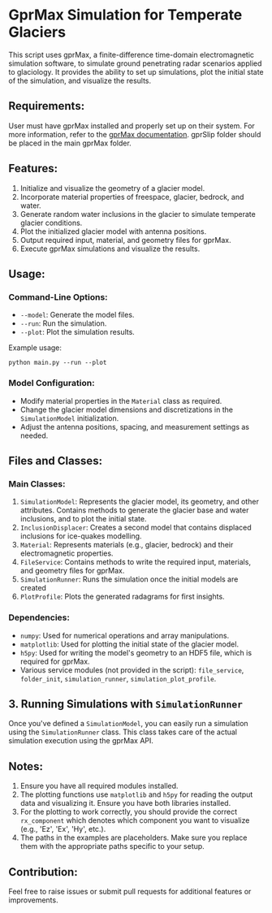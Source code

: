 # GprMax Simulation for Temperate Glaciers

This script uses gprMax, a finite-difference time-domain electromagnetic simulation software, to simulate ground penetrating radar scenarios applied to glaciology. It provides the ability to set up simulations, plot the initial state of the simulation, and visualize the results.

## Requirements:
User must have gprMax installed and properly set up on their system. For more information, refer to the [gprMax documentation](https://docs.gprmax.com/en/latest/). gprSlip folder should be placed in the main gprMax folder.

## Features:

1. Initialize and visualize the geometry of a glacier model.
2. Incorporate material properties of freespace, glacier, bedrock, and water.
3. Generate random water inclusions in the glacier to simulate temperate glacier conditions.
4. Plot the initialized glacier model with antenna positions.
5. Output required input, material, and geometry files for gprMax.
6. Execute gprMax simulations and visualize the results.

## Usage:

### Command-Line Options:

- `--model`: Generate the model files.
- `--run`: Run the simulation.
- `--plot`: Plot the simulation results.

Example usage:

```
python main.py --run --plot
```

### Model Configuration:

- Modify material properties in the `Material` class as required.
- Change the glacier model dimensions and discretizations in the `SimulationModel` initialization.
- Adjust the antenna positions, spacing, and measurement settings as needed.

## Files and Classes:

### Main Classes:

1. `SimulationModel`: Represents the glacier model, its geometry, and other attributes. Contains methods to generate the glacier base and water inclusions, and to plot the initial state.
2. `InclusionDisplacer`: Creates a second model that contains displaced inclusions for ice-quakes modelling.
3. `Material`: Represents materials (e.g., glacier, bedrock) and their electromagnetic properties.
4. `FileService`: Contains methods to write the required input, materials, and geometry files for gprMax.
5. `SimulationRunner`: Runs the simulation once the initial models are created
6. `PlotProfile`: Plots the generated radagrams for first insights.

### Dependencies:

- `numpy`: Used for numerical operations and array manipulations.
- `matplotlib`: Used for plotting the initial state of the glacier model.
- `h5py`: Used for writing the model's geometry to an HDF5 file, which is required for gprMax.
- Various service modules (not provided in the script): `file_service`, `folder_init`, `simulation_runner`, `simulation_plot_profile`.

## 3. Running Simulations with `SimulationRunner`

Once you've defined a `SimulationModel`, you can easily run a simulation using the `SimulationRunner` class. This class takes care of the actual simulation execution using the gprMax API.

## Notes:
1. Ensure you have all required modules installed.
2. The plotting functions use `matplotlib` and `h5py` for reading the output data and visualizing it. Ensure you have both libraries installed.
3. For the plotting to work correctly, you should provide the correct `rx_component` which denotes which component you want to visualize (e.g., 'Ez', 'Ex', 'Hy', etc.).
4. The paths in the examples are placeholders. Make sure you replace them with the appropriate paths specific to your setup.


## Contribution:

Feel free to raise issues or submit pull requests for additional features or improvements.
